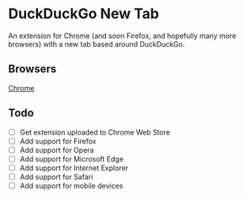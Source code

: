 # DuckDuckGo New Tab

An extension for Chrome (and soon Firefox, and hopefully many more browsers) with a new tab based around DuckDuckGo.

## Browsers

[Chrome](https://github.com/jbmagination/ddgnewtab/tree/chrome)

## Todo

- [ ] Get extension uploaded to Chrome Web Store
- [ ] Add support for Firefox
- [ ] Add support for Opera
- [ ] Add support for Microsoft Edge
- [ ] Add support for Internet Explorer
- [ ] Add support for Safari
- [ ] Add support for mobile devices
